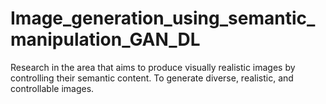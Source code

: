 # Image_generation_using_semantic_manipulation_GAN_DL
Research in the area that aims to produce visually realistic images by controlling their semantic content. To generate diverse, realistic, and controllable images.
